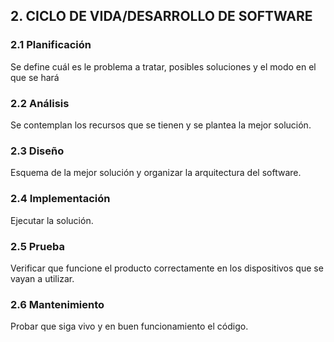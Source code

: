 ## 2. CICLO DE VIDA/DESARROLLO DE SOFTWARE
### 2.1 Planificación
Se define cuál es le problema a tratar, posibles soluciones y el modo en el que se hará
### 2.2 Análisis
Se contemplan los recursos que se tienen y se plantea la mejor solución.
### 2.3 Diseño
Esquema de la mejor solución y organizar la arquitectura del software.
### 2.4 Implementación
Ejecutar la solución.
### 2.5 Prueba
Verificar que funcione el producto correctamente en los dispositivos que se vayan a utilizar.
### 2.6 Mantenimiento
Probar que siga vivo y en buen funcionamiento el código.